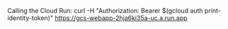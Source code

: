 Calling the Cloud Run: curl -H "Authorization: Bearer $(gcloud auth print-identity-token)" https://gcs-webapp-2hja6ki35a-uc.a.run.app
